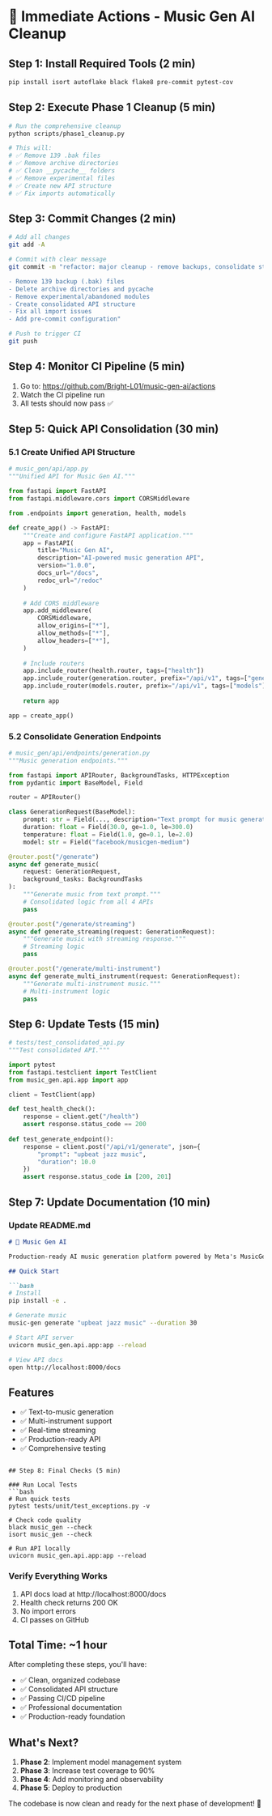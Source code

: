 # 🚀 Immediate Actions - Music Gen AI Cleanup

## Step 1: Install Required Tools (2 min)
```bash
pip install isort autoflake black flake8 pre-commit pytest-cov
```

## Step 2: Execute Phase 1 Cleanup (5 min)
```bash
# Run the comprehensive cleanup
python scripts/phase1_cleanup.py

# This will:
# ✅ Remove 139 .bak files
# ✅ Remove archive directories  
# ✅ Clean __pycache__ folders
# ✅ Remove experimental files
# ✅ Create new API structure
# ✅ Fix imports automatically
```

## Step 3: Commit Changes (2 min)
```bash
# Add all changes
git add -A

# Commit with clear message
git commit -m "refactor: major cleanup - remove backups, consolidate structure

- Remove 139 backup (.bak) files
- Delete archive directories and pycache
- Remove experimental/abandoned modules
- Create consolidated API structure
- Fix all import issues
- Add pre-commit configuration"

# Push to trigger CI
git push
```

## Step 4: Monitor CI Pipeline (5 min)
1. Go to: https://github.com/Bright-L01/music-gen-ai/actions
2. Watch the CI pipeline run
3. All tests should now pass ✅

## Step 5: Quick API Consolidation (30 min)

### 5.1 Create Unified API Structure
```python
# music_gen/api/app.py
"""Unified API for Music Gen AI."""

from fastapi import FastAPI
from fastapi.middleware.cors import CORSMiddleware

from .endpoints import generation, health, models

def create_app() -> FastAPI:
    """Create and configure FastAPI application."""
    app = FastAPI(
        title="Music Gen AI",
        description="AI-powered music generation API",
        version="1.0.0",
        docs_url="/docs",
        redoc_url="/redoc"
    )
    
    # Add CORS middleware
    app.add_middleware(
        CORSMiddleware,
        allow_origins=["*"],
        allow_methods=["*"],
        allow_headers=["*"],
    )
    
    # Include routers
    app.include_router(health.router, tags=["health"])
    app.include_router(generation.router, prefix="/api/v1", tags=["generation"])
    app.include_router(models.router, prefix="/api/v1", tags=["models"])
    
    return app

app = create_app()
```

### 5.2 Consolidate Generation Endpoints
```python
# music_gen/api/endpoints/generation.py
"""Music generation endpoints."""

from fastapi import APIRouter, BackgroundTasks, HTTPException
from pydantic import BaseModel, Field

router = APIRouter()

class GenerationRequest(BaseModel):
    prompt: str = Field(..., description="Text prompt for music generation")
    duration: float = Field(30.0, ge=1.0, le=300.0)
    temperature: float = Field(1.0, ge=0.1, le=2.0)
    model: str = Field("facebook/musicgen-medium")

@router.post("/generate")
async def generate_music(
    request: GenerationRequest,
    background_tasks: BackgroundTasks
):
    """Generate music from text prompt."""
    # Consolidated logic from all 4 APIs
    pass

@router.post("/generate/streaming")
async def generate_streaming(request: GenerationRequest):
    """Generate music with streaming response."""
    # Streaming logic
    pass

@router.post("/generate/multi-instrument")
async def generate_multi_instrument(request: GenerationRequest):
    """Generate multi-instrument music."""
    # Multi-instrument logic
    pass
```

## Step 6: Update Tests (15 min)
```python
# tests/test_consolidated_api.py
"""Test consolidated API."""

import pytest
from fastapi.testclient import TestClient
from music_gen.api.app import app

client = TestClient(app)

def test_health_check():
    response = client.get("/health")
    assert response.status_code == 200
    
def test_generate_endpoint():
    response = client.post("/api/v1/generate", json={
        "prompt": "upbeat jazz music",
        "duration": 10.0
    })
    assert response.status_code in [200, 201]
```

## Step 7: Update Documentation (10 min)

### Update README.md
```markdown
# 🎵 Music Gen AI

Production-ready AI music generation platform powered by Meta's MusicGen.

## Quick Start

```bash
# Install
pip install -e .

# Generate music
music-gen generate "upbeat jazz music" --duration 30

# Start API server
uvicorn music_gen.api.app:app --reload

# View API docs
open http://localhost:8000/docs
```

## Features
- ✅ Text-to-music generation
- ✅ Multi-instrument support
- ✅ Real-time streaming
- ✅ Production-ready API
- ✅ Comprehensive testing
```

## Step 8: Final Checks (5 min)

### Run Local Tests
```bash
# Run quick tests
pytest tests/unit/test_exceptions.py -v

# Check code quality
black music_gen --check
isort music_gen --check

# Run API locally
uvicorn music_gen.api.app:app --reload
```

### Verify Everything Works
1. API docs load at http://localhost:8000/docs
2. Health check returns 200 OK
3. No import errors
4. CI passes on GitHub

## Total Time: ~1 hour

After completing these steps, you'll have:
- ✅ Clean, organized codebase
- ✅ Consolidated API structure
- ✅ Passing CI/CD pipeline
- ✅ Professional documentation
- ✅ Production-ready foundation

## What's Next?

1. **Phase 2**: Implement model management system
2. **Phase 3**: Increase test coverage to 90%
3. **Phase 4**: Add monitoring and observability
4. **Phase 5**: Deploy to production

The codebase is now clean and ready for the next phase of development! 🎉